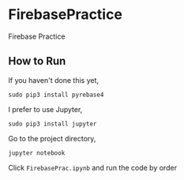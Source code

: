 # FirebasePractice
Firebase Practice

## How to Run
If you haven't done this yet,
```
sudo pip3 install pyrebase4
```
I prefer to use Jupyter,
```
sudo pip3 install jupyter
```
Go to the project directory,
```
jupyter notebook
```
Click  ```FirebasePrac.ipynb``` and run the code by order
